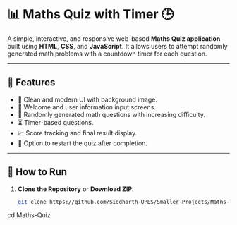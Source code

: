 # 📊 Maths Quiz with Timer 🕒

A simple, interactive, and responsive web-based **Maths Quiz application** built using **HTML**, **CSS**, and **JavaScript**. It allows users to attempt randomly generated math problems with a countdown timer for each question.

---

## 📌 Features  

- 🎨 Clean and modern UI with background image.
- 📑 Welcome and user information input screens.
- 🔢 Randomly generated math questions with increasing difficulty.
- ⏳ Timer-based questions.
- 📈 Score tracking and final result display.
- 🚀 Option to restart the quiz after completion.

---
## 🚀 How to Run  

1. **Clone the Repository** or **Download ZIP**:
   ```bash
   git clone https://github.com/Siddharth-UPES/Smaller-Projects/Maths-Quiz.git
cd Maths-Quiz
